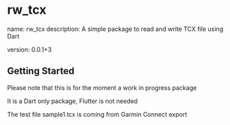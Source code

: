 # rw_tcx


name: rw_tcx
description: A simple package to read and write TCX file using Dart

version: 0.0.1+3



## Getting Started

Please note that this is for the moment a work in progress package

It is a Dart only package, Flutter is not needed

The test file sample1.tcx is coming from Garmin Connect export
